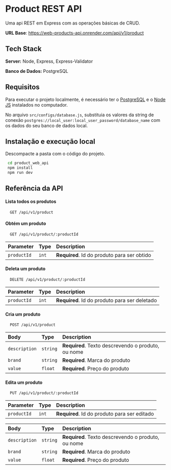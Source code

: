 
# Product REST API
Uma api REST em Express com as operações básicas de CRUD.


**URL Base**: https://web-products-api.onrender.com/api/v1/product



## Tech Stack

**Server:** Node, Express, Express-Validator

**Banco de Dados:** PostgreSQL

## Requisitos

Para executar o projeto localmente, é necessário ter o [PostgreSQL](https://www.postgresql.org/) e o [Node JS](https://nodejs.org/en) instalados no computador.

No arquivo `src/configs/database.js`, substituia os valores da  string de conexão `postgres://local_user:local_user_password/database_name` com os dados do seu banco de dados local.


## Instalação e execução local

Descompacte a pasta com o código do projeto.


```bash
 cd product_web_api
 npm install
 npm run dev
```

## Referência da API

#### Lista todos os produtos

```http
  GET /api/v1/product
```


#### Obtém um produto

```http
  GET /api/v1/product/:productId
```

| Parameter | Type     | Description                       |
| :-------- | :------- | :-------------------------------- |
| `productId`      | `int` | **Required**. Id do produto para ser obtido |

#### Deleta um produto

```http
  DELETE /api/v1/product/:productId
```

| Parameter | Type     | Description                       |
| :-------- | :------- | :-------------------------------- |
| `productId`      | `int` | **Required**. Id do produto para ser deletado |

#### Cria um produto

```http
  POST /api/v1/product
```

| Body | Type     | Description                       |
| :-------- | :------- | :-------------------------------- |
| `description`      | `string` | **Required**. Texto descrevendo o produto, ou nome |
| `brand`      | `string` | **Required**. Marca do produto |
| `value`      | `float` | **Required**. Preço do produto |


#### Edita um produto

```http
  PUT /api/v1/product/:productId
```

| Parameter | Type     | Description                       |
| :-------- | :------- | :-------------------------------- |
| `productId`      | `int` | **Required**. Id do produto para ser editado |


| Body | Type     | Description                       |
| :-------- | :------- | :-------------------------------- |
| `description`      | `string` | **Required**. Texto descrevendo o produto, ou nome |
| `brand`      | `string` | **Required**. Marca do produto |
| `value`      | `float` | **Required**. Preço do produto |

